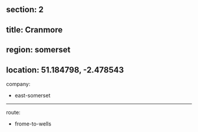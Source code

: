 section: 2
----
title: Cranmore
----
region: somerset
----
location: 51.184798, -2.478543
----
company:
- east-somerset
----
route:
- frome-to-wells
